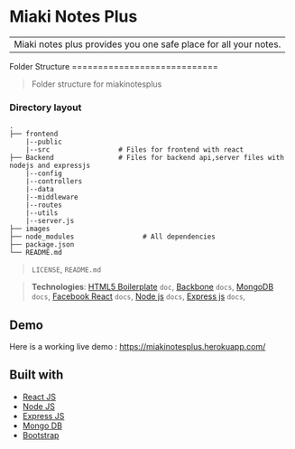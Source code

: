 
# Miaki Notes Plus
<table>
<tr>
<td>
  Miaki notes plus provides you one safe place for all your notes.
</td>
</tr>
</table>
Folder Structure 
============================

> Folder structure for miakinotesplus

### Directory layout

    .
    ├── frontend
        |--public
        |--src                 # Files for frontend with react
    ├── Backend                # Files for backend api,server files with nodejs and expressjs
        |--config
        |--controllers
        |--data
        |--middleware
        |--routes
        |--utils
        |--server.js            
    ├── images                       
    ├── node_modules                 # All dependencies
    ├── package.json
    └── README.md

> `LICENSE`, `README.md`


> **Technologies**: [HTML5 Boilerplate](https://github.com/h5bp/html5-boilerplate) `doc`, [Backbone](https://github.com/jashkenas/backbone) `docs`, [MongoDB](https://github.com/mongodb/mongo) `docs`, [Facebook React](https://github.com/facebook/react) `docs`, [Node js](https://github.com/nodejs/node) `docs`, [Express js](https://github.com/expressjs/express) `docs`, 

## Demo
Here is a working live demo :  https://miakinotesplus.herokuapp.com/


## Built with 

- [React JS](https://reactjs.org/)
- [Node JS](https://nodejs.org/) 
- [Express JS](https://expressjs.com/)
- [Mongo DB](https://www.mongodb.com/)
- [Bootstrap](http://getbootstrap.com/)


